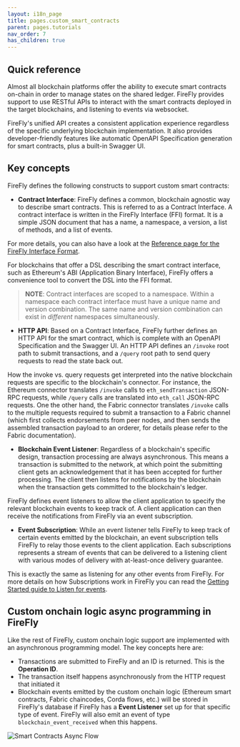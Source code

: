 ```yaml
---
layout: i18n_page
title: pages.custom_smart_contracts
parent: pages.tutorials
nav_order: 7
has_children: true
---
```


## Quick reference

Almost all blockchain platforms offer the ability to execute smart contracts on-chain in order to manage states on the shared ledger. FireFly provides support to use RESTful APIs to interact with the smart contracts deployed in the target blockchains, and listening to events via websocket.

FireFly's unified API creates a consistent application experience regardless of the specific underlying blockchain implementation. It also provides developer-friendly features like automatic OpenAPI Specification generation for smart contracts, plus a built-in Swagger UI.

## Key concepts

FireFly defines the following constructs to support custom smart contracts:

- **Contract Interface**: FireFly defines a common, blockchain agnostic way to describe smart contracts. This is referred to as a Contract Interface. A contract interface is written in the FireFly Interface (FFI) format. It is a simple JSON document that has a name, a namespace, a version, a list of methods, and a list of events.

For more details, you can also have a look at the [Reference page for the FireFly Interface Format](../../reference/firefly_interface_format.md).

For blockchains that offer a DSL describing the smart contract interface, such as Ethereum's ABI (Application Binary Interface), FireFly offers a convenience tool to convert the DSL into the FFI format.

> **NOTE**: Contract interfaces are scoped to a namespace. Within a namespace each contract interface must have a unique name and version combination. The same name and version combination can exist in _different_ namespaces simultaneously.

- **HTTP API**: Based on a Contract Interface, FireFly further defines an HTTP API for the smart contract, which is complete with an OpenAPI Specification and the Swagger UI. An HTTP API defines an `/invoke` root path to submit transactions, and a `/query` root path to send query requests to read the state back out.

How the invoke vs. query requests get interpreted into the native blockchain requests are specific to the blockchain's connector. For instance, the Ethereum connector translates `/invoke` calls to `eth_sendTransaction` JSON-RPC requests, while `/query` calls are translated into `eth_call` JSON-RPC requests. One the other hand, the Fabric connector translates `/invoke` calls to the multiple requests required to submit a transaction to a Fabric channel (which first collects endorsements from peer nodes, and then sends the assembled transaction payload to an orderer, for details please refer to the Fabric documentation).

- **Blockchain Event Listener**: Regardless of a blockchain's specific design, transaction processing are always asynchronous. This means a transaction is submitted to the network, at which point the submitting client gets an acknowledgement that it has been accepted for further processing. The client then listens for notifications by the blockchain when the transaction gets committed to the blockchain's ledger.

FireFly defines event listeners to allow the client application to specify the relevant blockchain events to keep track of. A client application can then receive the notifications from FireFly via an event subscription.

- **Event Subscription**: While an event listener tells FireFly to keep track of certain events emitted by the blockchain, an event subscription tells FireFly to relay those events to the client application. Each subscriptions represents a stream of events that can be delivered to a listening client with various modes of delivery with at-least-once delivery guarantee.

This is exactly the same as listening for any other events from FireFly. For more details on how Subscriptions work in FireFly you can read the [Getting Started guide to Listen for events](../events.md).

## Custom onchain logic async programming in FireFly

Like the rest of FireFly, custom onchain logic support are implemented with an asynchronous programming model. The key concepts here are:

- Transactions are submitted to FireFly and an ID is returned. This is the **Operation ID**.
- The transaction itself happens asynchronously from the HTTP request that initiated it
- Blockchain events emitted by the custom onchain logic (Ethereum smart contracts, Fabric chaincodes, Corda flows, etc.) will be stored in FireFly's database if FireFly has a **Event Listener** set up for that specific type of event. FireFly will also emit an event of type `blockchain_event_received` when this happens.

<!-- TODO: Update this diagram -->

![Smart Contracts Async Flow](../../images/smart_contracts_async_flow.svg "Smart Contracts Async Flow")
